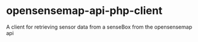 # opensensemap-api-php-client
A client for retrieving sensor data from a senseBox from the opensensemap api
